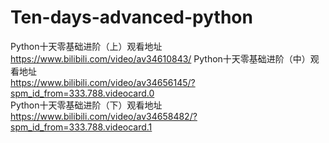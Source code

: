 # Ten-days-advanced-python        
Python十天零基础进阶（上）观看地址        
https://www.bilibili.com/video/av34610843/
Python十天零基础进阶（中）观看地址           
https://www.bilibili.com/video/av34656145/?spm_id_from=333.788.videocard.0          
Python十天零基础进阶（下）观看地址
https://www.bilibili.com/video/av34658482/?spm_id_from=333.788.videocard.1
